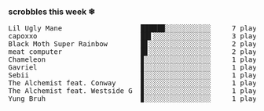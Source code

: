 <h3>scrobbles this week ❄</h3><pre>Lil Ugly Mane                   █████▉░░░░░░░░░░░     7 plays
capoxxo                         ██▌░░░░░░░░░░░░░░     3 plays
Black Moth Super Rainbow        █▋░░░░░░░░░░░░░░░     2 plays
meat computer                   █▋░░░░░░░░░░░░░░░     2 plays
Chameleon                       ▊░░░░░░░░░░░░░░░░     1 plays
Gavriel                         ▊░░░░░░░░░░░░░░░░     1 plays
Sebii                           ▊░░░░░░░░░░░░░░░░     1 plays
The Alchemist feat. Conway      ▊░░░░░░░░░░░░░░░░     1 plays
The Alchemist feat. Westside G  ▊░░░░░░░░░░░░░░░░     1 plays
Yung Bruh                       ▊░░░░░░░░░░░░░░░░     1 plays</pre>